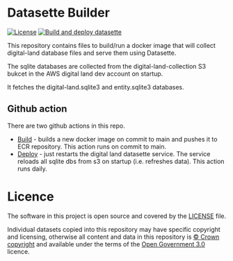 # Datasette Builder

[![License](https://img.shields.io/github/license/mashape/apistatus.svg)](https://github.com/digital-land/datasette-builder/blob/master/LICENSE)
[![Build and deploy datasette](https://github.com/digital-land/datasette-builder/actions/workflows/deploy.yml/badge.svg)](https://github.com/digital-land/datasette-builder/actions/workflows/deploy.yml)

This repository contains files to build/run a docker image that will collect digital-land database files and serve them using Datasette.

The sqlite databases are collected from the digital-land-collection S3 bukcet
in the AWS digital land dev account on startup.

It fetches the digital-land.sqlite3 and entity.sqlite3 databases.

## Github action

There are two github actions in this repo.

  - [Build](/.github/workflows/build.yml) - builds a new docker image on commit to main and pushes it to ECR repository. This action runs on commit to main.
  - [Deploy](/.github/workflows/deploy.yml) - just restarts the digital land datasette service. The service reloads all sqlite dbs from s3 on startup (i.e. refreshes data). This action runs daily.


# Licence

The software in this project is open source and covered by the [LICENSE](LICENSE) file.

Individual datasets copied into this repository may have specific copyright and licensing, otherwise all content and data in this repository is [© Crown copyright](http://www.nationalarchives.gov.uk/information-management/re-using-public-sector-information/copyright-and-re-use/crown-copyright/) and available under the terms of the [Open Government 3.0](https://www.nationalarchives.gov.uk/doc/open-government-licence/version/3/) licence.
